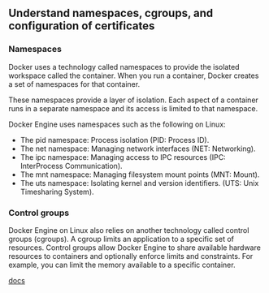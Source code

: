 ## Understand namespaces, cgroups, and configuration of certificates

### Namespaces
Docker uses a technology called namespaces to provide the isolated workspace called the container. When you run a container, Docker creates a set of namespaces for that container.

These namespaces provide a layer of isolation. Each aspect of a container runs in a separate namespace and its access is limited to that namespace.

Docker Engine uses namespaces such as the following on Linux:

* The pid namespace: Process isolation (PID: Process ID).
* The net namespace: Managing network interfaces (NET: Networking).
* The ipc namespace: Managing access to IPC resources (IPC: InterProcess Communication).
* The mnt namespace: Managing filesystem mount points (MNT: Mount).
* The uts namespace: Isolating kernel and version identifiers. (UTS: Unix Timesharing System).

### Control groups
Docker Engine on Linux also relies on another technology called control groups (cgroups). A cgroup limits an application to a specific set of resources. Control groups allow Docker Engine to share available hardware resources to containers and optionally enforce limits and constraints. For example, you can limit the memory available to a specific container.

[docs](https://docs.docker.com/engine/docker-overview/#namespaces)
